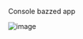 Console bazzed app 

![image](https://github.com/user-attachments/assets/530fc90e-6715-4028-9b76-7368852be189)

